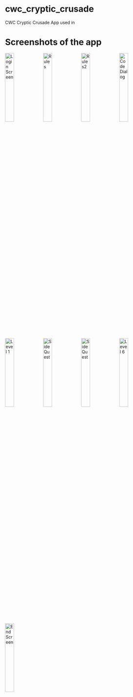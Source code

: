 # cwc_cryptic_crusade

CWC Cryptic Crusade App used in 


# Screenshots of the app

<img alt="Login Screen" width="24%" src="https://github.com/user-attachments/assets/32505337-466c-4707-a0a8-cf360a15b70d">
<img alt="Rules" width="24%" src="https://github.com/user-attachments/assets/5b1fbe39-3b7f-4bcd-adb2-a367c1528565"> 
<img alt="Rules2" width="24%" src="https://github.com/user-attachments/assets/486c3256-c874-417f-b5b3-6f5d3a264706">
<img alt="Code Dialog" width="24%" src="https://github.com/user-attachments/assets/c9b9eb63-1dbd-4b2f-a8f0-6728b7c41a08">
<img alt="Level 1" width="24%" src="https://github.com/user-attachments/assets/6833b325-77ae-4529-8cd5-d2f14cde16b5">
<img alt="Side Quest" width="24%" src="https://github.com/user-attachments/assets/073d9af2-c660-4ce9-b1d0-c36a1adc6973">
<img alt="Side Quest" width="24%" src="https://github.com/user-attachments/assets/1276f9c1-a1b1-421a-b089-79ef38f45a96">
<img alt="Level 6" width="24%" src="https://github.com/user-attachments/assets/e27899f5-8f72-43e1-9dd4-97d208e8c444">
<img alt="End Screen" width="24%" src="https://github.com/user-attachments/assets/ffb4af27-996d-48a3-98b2-bcb9224911fa">
